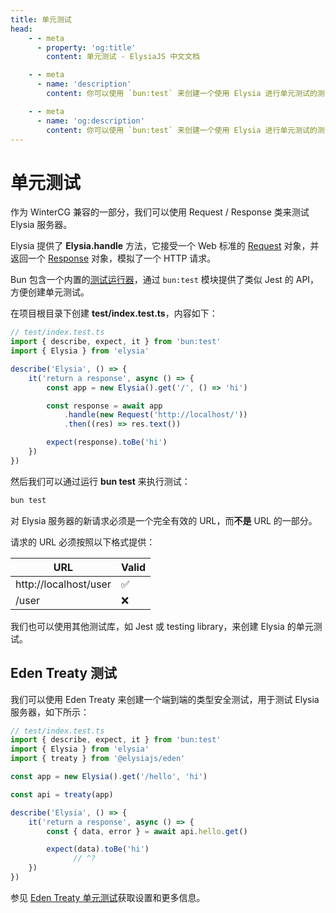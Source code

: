 ```yaml
---
title: 单元测试
head:
    - - meta
      - property: 'og:title'
        content: 单元测试 - ElysiaJS 中文文档

    - - meta
      - name: 'description'
        content: 你可以使用 `bun:test` 来创建一个使用 Elysia 进行单元测试的测试。Elysia 实例有一个 `handle` 方法，接受 `Request` 对象并返回一个 `Response` 对象，与创建 HTTP 请求相同。

    - - meta
      - name: 'og:description'
        content: 你可以使用 `bun:test` 来创建一个使用 Elysia 进行单元测试的测试。Elysia 实例有一个 `handle` 方法，接受 `Request` 对象并返回一个 `Response` 对象，与创建 HTTP 请求相同。
---
```


# 单元测试

作为 WinterCG 兼容的一部分，我们可以使用 Request / Response 类来测试 Elysia 服务器。

Elysia 提供了 **Elysia.handle** 方法，它接受一个 Web 标准的 [Request](https://developer.mozilla.org/en-US/docs/Web/API/Request) 对象，并返回一个 [Response](https://developer.mozilla.org/en-US/docs/Web/API/Response) 对象，模拟了一个 HTTP 请求。

Bun 包含一个内置的[测试运行器](https://bun.sh/docs/cli/test)，通过 `bun:test` 模块提供了类似 Jest 的 API，方便创建单元测试。

在项目根目录下创建 **test/index.test.ts**，内容如下：

```typescript twoslash
// test/index.test.ts
import { describe, expect, it } from 'bun:test'
import { Elysia } from 'elysia'

describe('Elysia', () => {
    it('return a response', async () => {
        const app = new Elysia().get('/', () => 'hi')

        const response = await app
            .handle(new Request('http://localhost/'))
            .then((res) => res.text())

        expect(response).toBe('hi')
    })
})
```

然后我们可以通过运行 **bun test** 来执行测试：

```bash
bun test
```

对 Elysia 服务器的新请求必须是一个完全有效的 URL，而**不是** URL 的一部分。

请求的 URL 必须按照以下格式提供：

| URL                   | Valid |
| --------------------- | ----- |
| http://localhost/user | ✅    |
| /user                 | ❌    |

我们也可以使用其他测试库，如 Jest 或 testing library，来创建 Elysia 的单元测试。

## Eden Treaty 测试

我们可以使用 Eden Treaty 来创建一个端到端的类型安全测试，用于测试 Elysia 服务器，如下所示：

```typescript twoslash
// test/index.test.ts
import { describe, expect, it } from 'bun:test'
import { Elysia } from 'elysia'
import { treaty } from '@elysiajs/eden'

const app = new Elysia().get('/hello', 'hi')

const api = treaty(app)

describe('Elysia', () => {
    it('return a response', async () => {
        const { data, error } = await api.hello.get()

        expect(data).toBe('hi')
              // ^?
    })
})
```

参见 [Eden Treaty 单元测试](/eden/treaty/unit-test)获取设置和更多信息。
